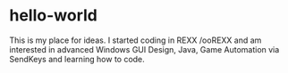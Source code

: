 # hello-world
This is my place for ideas.
I started coding in REXX /ooREXX and am interested in advanced Windows GUI Design, Java, Game Automation via SendKeys and learning how to code.
